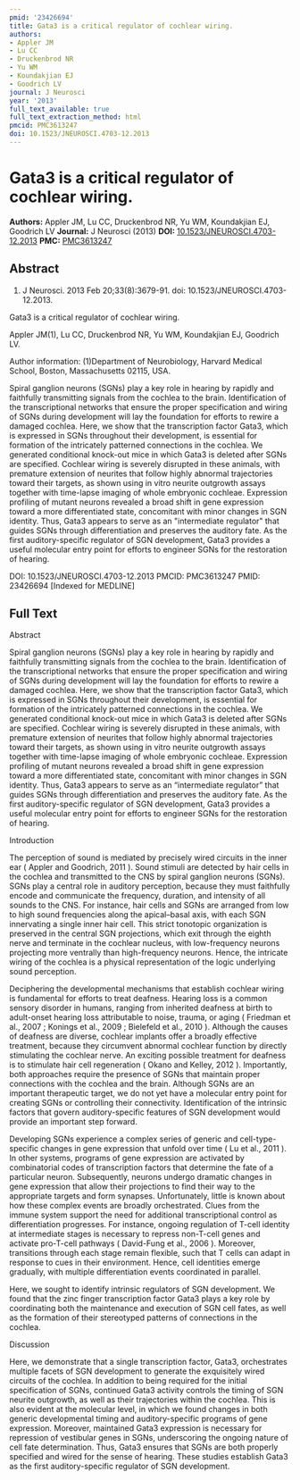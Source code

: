 ```yaml
---
pmid: '23426694'
title: Gata3 is a critical regulator of cochlear wiring.
authors:
- Appler JM
- Lu CC
- Druckenbrod NR
- Yu WM
- Koundakjian EJ
- Goodrich LV
journal: J Neurosci
year: '2013'
full_text_available: true
full_text_extraction_method: html
pmcid: PMC3613247
doi: 10.1523/JNEUROSCI.4703-12.2013
---
```


# Gata3 is a critical regulator of cochlear wiring.
**Authors:** Appler JM, Lu CC, Druckenbrod NR, Yu WM, Koundakjian EJ, Goodrich LV
**Journal:** J Neurosci (2013)
**DOI:** [10.1523/JNEUROSCI.4703-12.2013](https://doi.org/10.1523/JNEUROSCI.4703-12.2013)
**PMC:** [PMC3613247](https://www.ncbi.nlm.nih.gov/pmc/articles/PMC3613247/)

## Abstract

1. J Neurosci. 2013 Feb 20;33(8):3679-91. doi: 10.1523/JNEUROSCI.4703-12.2013.

Gata3 is a critical regulator of cochlear wiring.

Appler JM(1), Lu CC, Druckenbrod NR, Yu WM, Koundakjian EJ, Goodrich LV.

Author information:
(1)Department of Neurobiology, Harvard Medical School, Boston, Massachusetts 
02115, USA.

Spiral ganglion neurons (SGNs) play a key role in hearing by rapidly and 
faithfully transmitting signals from the cochlea to the brain. Identification of 
the transcriptional networks that ensure the proper specification and wiring of 
SGNs during development will lay the foundation for efforts to rewire a damaged 
cochlea. Here, we show that the transcription factor Gata3, which is expressed 
in SGNs throughout their development, is essential for formation of the 
intricately patterned connections in the cochlea. We generated conditional 
knock-out mice in which Gata3 is deleted after SGNs are specified. Cochlear 
wiring is severely disrupted in these animals, with premature extension of 
neurites that follow highly abnormal trajectories toward their targets, as shown 
using in vitro neurite outgrowth assays together with time-lapse imaging of 
whole embryonic cochleae. Expression profiling of mutant neurons revealed a 
broad shift in gene expression toward a more differentiated state, concomitant 
with minor changes in SGN identity. Thus, Gata3 appears to serve as an 
"intermediate regulator" that guides SGNs through differentiation and preserves 
the auditory fate. As the first auditory-specific regulator of SGN development, 
Gata3 provides a useful molecular entry point for efforts to engineer SGNs for 
the restoration of hearing.

DOI: 10.1523/JNEUROSCI.4703-12.2013
PMCID: PMC3613247
PMID: 23426694 [Indexed for MEDLINE]

## Full Text

Abstract

Spiral ganglion neurons (SGNs) play a key role in hearing by rapidly and faithfully transmitting signals from the cochlea to the brain. Identification of the transcriptional networks that ensure the proper specification and wiring of SGNs during development will lay the foundation for efforts to rewire a damaged cochlea. Here, we show that the transcription factor Gata3, which is expressed in SGNs throughout their development, is essential for formation of the intricately patterned connections in the cochlea. We generated conditional knock-out mice in which Gata3 is deleted after SGNs are specified. Cochlear wiring is severely disrupted in these animals, with premature extension of neurites that follow highly abnormal trajectories toward their targets, as shown using in vitro neurite outgrowth assays together with time-lapse imaging of whole embryonic cochleae. Expression profiling of mutant neurons revealed a broad shift in gene expression toward a more differentiated state, concomitant with minor changes in SGN identity. Thus, Gata3 appears to serve as an “intermediate regulator” that guides SGNs through differentiation and preserves the auditory fate. As the first auditory-specific regulator of SGN development, Gata3 provides a useful molecular entry point for efforts to engineer SGNs for the restoration of hearing.

Introduction

The perception of sound is mediated by precisely wired circuits in the inner ear ( Appler and Goodrich, 2011 ). Sound stimuli are detected by hair cells in the cochlea and transmitted to the CNS by spiral ganglion neurons (SGNs). SGNs play a central role in auditory perception, because they must faithfully encode and communicate the frequency, duration, and intensity of all sounds to the CNS. For instance, hair cells and SGNs are arranged from low to high sound frequencies along the apical–basal axis, with each SGN innervating a single inner hair cell. This strict tonotopic organization is preserved in the central SGN projections, which exit through the eighth nerve and terminate in the cochlear nucleus, with low-frequency neurons projecting more ventrally than high-frequency neurons. Hence, the intricate wiring of the cochlea is a physical representation of the logic underlying sound perception.

Deciphering the developmental mechanisms that establish cochlear wiring is fundamental for efforts to treat deafness. Hearing loss is a common sensory disorder in humans, ranging from inherited deafness at birth to adult-onset hearing loss attributable to noise, trauma, or aging ( Friedman et al., 2007 ; Konings et al., 2009 ; Bielefeld et al., 2010 ). Although the causes of deafness are diverse, cochlear implants offer a broadly effective treatment, because they circumvent abnormal cochlear function by directly stimulating the cochlear nerve. An exciting possible treatment for deafness is to stimulate hair cell regeneration ( Okano and Kelley, 2012 ). Importantly, both approaches require the presence of SGNs that maintain proper connections with the cochlea and the brain. Although SGNs are an important therapeutic target, we do not yet have a molecular entry point for creating SGNs or controlling their connectivity. Identification of the intrinsic factors that govern auditory-specific features of SGN development would provide an important step forward.

Developing SGNs experience a complex series of generic and cell-type-specific changes in gene expression that unfold over time ( Lu et al., 2011 ). In other systems, programs of gene expression are activated by combinatorial codes of transcription factors that determine the fate of a particular neuron. Subsequently, neurons undergo dramatic changes in gene expression that allow their projections to find their way to the appropriate targets and form synapses. Unfortunately, little is known about how these complex events are broadly orchestrated. Clues from the immune system support the need for additional transcriptional control as differentiation progresses. For instance, ongoing regulation of T-cell identity at intermediate stages is necessary to repress non-T-cell genes and activate pro-T-cell pathways ( David-Fung et al., 2006 ). Moreover, transitions through each stage remain flexible, such that T cells can adapt in response to cues in their environment. Hence, cell identities emerge gradually, with multiple differentiation events coordinated in parallel.

Here, we sought to identify intrinsic regulators of SGN development. We found that the zinc finger transcription factor Gata3 plays a key role by coordinating both the maintenance and execution of SGN cell fates, as well as the formation of their stereotyped patterns of connections in the cochlea.

Discussion

Here, we demonstrate that a single transcription factor, Gata3, orchestrates multiple facets of SGN development to generate the exquisitely wired circuits of the cochlea. In addition to being required for the initial specification of SGNs, continued Gata3 activity controls the timing of SGN neurite outgrowth, as well as their trajectories within the cochlea. This is also evident at the molecular level, in which we found changes in both generic developmental timing and auditory-specific programs of gene expression. Moreover, maintained Gata3 expression is necessary for repression of vestibular genes in SGNs, underscoring the ongoing nature of cell fate determination. Thus, Gata3 ensures that SGNs are both properly specified and wired for the sense of hearing. These studies establish Gata3 as the first auditory-specific regulator of SGN development.
